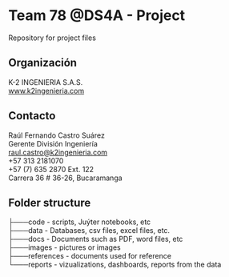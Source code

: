 # Team 78 @DS4A - Project
Repository for project files


## Organización
K-2 INGENIERIA S.A.S.  
www.k2ingenieria.com  

## Contacto
Raúl Fernando Castro Suárez  
Gerente División Ingeniería  
raul.castro@k2ingenieria.com  
+57 313 2181070  
+57 (7) 635 2870 Ext. 122  
Carrera 36 # 36-26, Bucaramanga  

## Folder structure

├───code - scripts, Juýter notebooks, etc <br>
├───data - Databases, csv files, excel files, etc. <br>
├───docs - Documents such as PDF, word files, etc <br>
├───images - pictures or images <br>
├───references - documents used for reference <br>
└───reports - vizualizations, dashboards, reports from the data <br>
